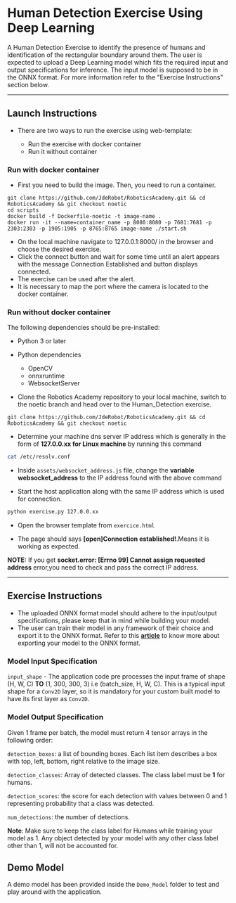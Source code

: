 # Human Detection Exercise Using Deep Learning

A Human Detection Exercise to identify the presence of humans and identification of the rectangular boundary around them. 
The user is expected to upload a Deep Learning model which fits the required input and output specifications for inference. The input model is supposed to be in the ONNX format. For more information refer to the "Exercise Instructions" section below.

* * *

## Launch Instructions

- There are two ways to run the exercise using web-template:

  - Run the exercise with docker container
   - Run it without container

### Run with docker container

- First you need to build the image. Then, you need to run a container.
```
git clone https://github.com/JdeRobot/RoboticsAcademy.git && cd RoboticsAcademy && git checkout noetic
cd scripts
docker build -f Dockerfile-noetic -t image-name .
docker run -it --name=container_name -p 8080:8080 -p 7681:7681 -p 2303:2303 -p 1905:1905 -p 8765:8765 image-name ./start.sh
```  
- On the local machine navigate to 127.0.0.1:8000/ in the browser and choose the desired exercise.
- Click the connect button and wait for some time until an alert appears with the message Connection Established and button displays connected.
- The exercise can be used after the alert.
- It is necessary to map the port where the camera is located to the docker container.

### Run without docker container

The following dependencies should be pre-installed:
- Python 3 or later
- Python dependencies
     - OpenCV
     - onnxruntime
     - WebsocketServer

- Clone the Robotics Academy repository to your local machine, switch to the noetic branch and head over to the Human_Detection exercise.
```
git clone https://github.com/JdeRobot/RoboticsAcademy.git && cd RoboticsAcademy && git checkout noetic
```
      
- Determine your machine dns server IP address which is generally in the form of **127.0.0.xx for Linux machine** by running this command

```bash
cat /etc/resolv.conf
```

- Inside `assets/websocket_address.js` file, change the **variable websocket_address** to the IP address found with the above command

- Start the host application along with the same IP address which is used for connection.

```bash
python exercise.py 127.0.0.xx
```

- Open the browser template from `exercice.html`

- The page should says **[open]Connection established!**.Means it is working as expected.

**__NOTE:__**  If you get **socket.error: [Errno 99] Cannot assign requested address** error,you need to check and pass the correct IP address.

* * *

## Exercise Instructions

- The uploaded ONNX format model should adhere to the input/output specifications, please keep that in mind while building your model. 
- The user can train their model in any framework of their choice and export it to the ONNX format. Refer to this [**article**](https://docs.unity3d.com/Packages/com.unity.barracuda@1.0/manual/Exporting.html) to know more about exporting your model to the ONNX format.

### Model Input Specification

`input_shape` - The application code pre processes the input frame of shape (H, W, C) **TO** (1, 300, 300, 3) i.e (batch_size, H, W, C). This is a typical input shape for a `Conv2D` layer, so it is mandatory for your custom built model to have its first layer as `Conv2D`.

### Model Output Specification

Given 1 frame per batch, the model must return 4 tensor arrays in the following order:

`detection_boxes`: a list of bounding boxes. Each list item describes a box with top, left, bottom, right relative to the image size.

`detection_classes`: Array of detected classes. The class label must be **1** for humans. 

`detection_scores`: the score for each detection with values between 0 and 1 representing probability that a class was detected.

`num_detections`: the number of detections.

**Note**: Make sure to keep the class label for Humans while training your model as 1. Any object detected by your model with any other class label other than 1, will not be accounted for.

## Demo Model

A demo model has been provided inside the `Demo_Model` folder to test and play around with the application.








